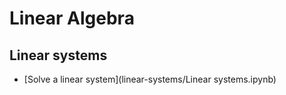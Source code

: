 # Linear Algebra

## Linear systems
- [Solve a linear system](linear-systems/Linear systems.ipynb)

